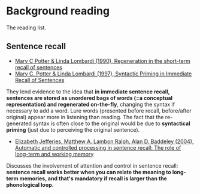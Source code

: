 # Background reading

The reading list.

## Sentence recall

* [Mary C Potter & Linda Lombardi (1990), Regeneration in the short-term recall of sentences](http://dx.doi.org/10.1016/0749-596X(90)90042-X)
* [Mary C. Potter & Linda Lombardi (1997), Syntactic Priming in Immediate Recall of Sentences](http://dx.doi.org.gate3.inist.fr/10.1016/0749-596X(90)90042-X)

They lend evidence to the idea that **in immediate sentence recall, sentences are stored as unordered bags of words (=a conceptual representation) and regenerated on-the-fly**, changing the syntax if necessary to add a word. Lure words (presented before recall, before/after original) appear more in listening than reading. The fact that the re-generated syntax is often close to the original would be due to **syntactical priming** (just due to perceiving the original sentence).

* [Elizabeth Jefferies, Matthew A. Lambon Ralph, Alan D. Baddeley (2004), Automatic and controlled processing in sentence recall: The role of long-term and working memory](http://dx.doi.org.gate3.inist.fr/10.1006/jmla.1997.2546)

Discusses the involvement of attention and control in sentence recall: **sentence recall works better when you can relate the meaning to long-term memories, and that's mandatory if recall is larger than the phonological loop**.
